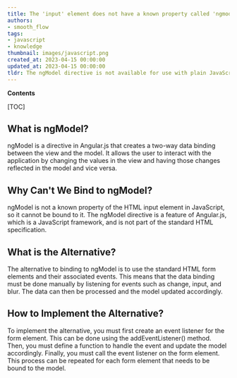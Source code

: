 ```yaml
---
title: The 'input' element does not have a known property called 'ngmodel', so it cannot be bound to
authors:
- smooth_flow
tags:
- javascript
- knowledge
thumbnail: images/javascript.png
created_at: 2023-04-15 00:00:00
updated_at: 2023-04-15 00:00:00
tldr: The ngModel directive is not available for use with plain JavaScript, it must be used with an Angular application.
---
```


**Contents**

[TOC]

## What is ngModel?

ngModel is a directive in Angular.js that creates a two-way data binding between the view and the model. It allows the user to interact with the application by changing the values in the view and having those changes reflected in the model and vice versa.

## Why Can't We Bind to ngModel?

ngModel is not a known property of the HTML input element in JavaScript, so it cannot be bound to it. The ngModel directive is a feature of Angular.js, which is a JavaScript framework, and is not part of the standard HTML specification. 

## What is the Alternative?

The alternative to binding to ngModel is to use the standard HTML form elements and their associated events. This means that the data binding must be done manually by listening for events such as change, input, and blur. The data can then be processed and the model updated accordingly.

## How to Implement the Alternative?

To implement the alternative, you must first create an event listener for the form element. This can be done using the addEventListener() method. Then, you must define a function to handle the event and update the model accordingly. Finally, you must call the event listener on the form element. This process can be repeated for each form element that needs to be bound to the model.
